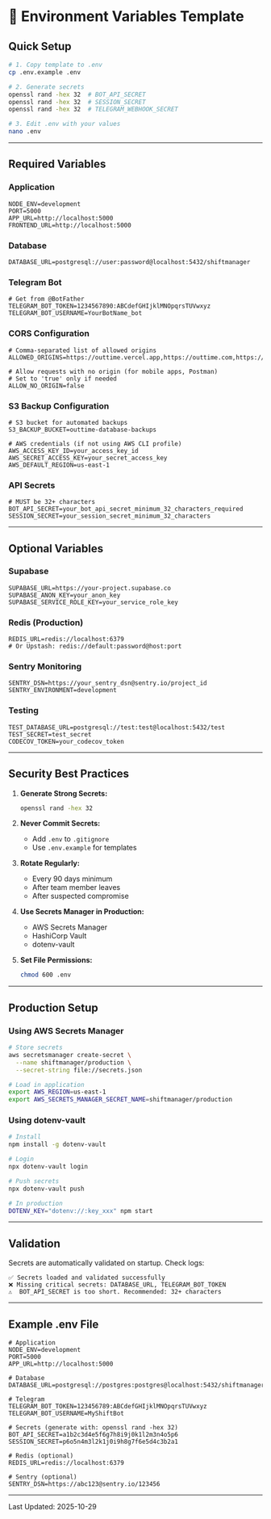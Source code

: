 # 🔐 Environment Variables Template

## Quick Setup

```bash
# 1. Copy template to .env
cp .env.example .env

# 2. Generate secrets
openssl rand -hex 32  # BOT_API_SECRET
openssl rand -hex 32  # SESSION_SECRET
openssl rand -hex 32  # TELEGRAM_WEBHOOK_SECRET

# 3. Edit .env with your values
nano .env
```

---

## Required Variables

### Application
```env
NODE_ENV=development
PORT=5000
APP_URL=http://localhost:5000
FRONTEND_URL=http://localhost:5000
```

### Database
```env
DATABASE_URL=postgresql://user:password@localhost:5432/shiftmanager
```

### Telegram Bot
```env
# Get from @BotFather
TELEGRAM_BOT_TOKEN=1234567890:ABCdefGHIjklMNOpqrsTUVwxyz
TELEGRAM_BOT_USERNAME=YourBotName_bot
```

### CORS Configuration
```env
# Comma-separated list of allowed origins
ALLOWED_ORIGINS=https://outtime.vercel.app,https://outtime.com,https://www.outtime.com

# Allow requests with no origin (for mobile apps, Postman)
# Set to 'true' only if needed
ALLOW_NO_ORIGIN=false
```

### S3 Backup Configuration
```env
# S3 bucket for automated backups
S3_BACKUP_BUCKET=outtime-database-backups

# AWS credentials (if not using AWS CLI profile)
AWS_ACCESS_KEY_ID=your_access_key_id
AWS_SECRET_ACCESS_KEY=your_secret_access_key
AWS_DEFAULT_REGION=us-east-1
```

### API Secrets
```env
# MUST be 32+ characters
BOT_API_SECRET=your_bot_api_secret_minimum_32_characters_required
SESSION_SECRET=your_session_secret_minimum_32_characters
```

---

## Optional Variables

### Supabase
```env
SUPABASE_URL=https://your-project.supabase.co
SUPABASE_ANON_KEY=your_anon_key
SUPABASE_SERVICE_ROLE_KEY=your_service_role_key
```

### Redis (Production)
```env
REDIS_URL=redis://localhost:6379
# Or Upstash: redis://default:password@host:port
```

### Sentry Monitoring
```env
SENTRY_DSN=https://your_sentry_dsn@sentry.io/project_id
SENTRY_ENVIRONMENT=development
```

### Testing
```env
TEST_DATABASE_URL=postgresql://test:test@localhost:5432/test
TEST_SECRET=test_secret
CODECOV_TOKEN=your_codecov_token
```

---

## Security Best Practices

1. **Generate Strong Secrets:**
   ```bash
   openssl rand -hex 32
   ```

2. **Never Commit Secrets:**
   - Add `.env` to `.gitignore`
   - Use `.env.example` for templates

3. **Rotate Regularly:**
   - Every 90 days minimum
   - After team member leaves
   - After suspected compromise

4. **Use Secrets Manager in Production:**
   - AWS Secrets Manager
   - HashiCorp Vault
   - dotenv-vault

5. **Set File Permissions:**
   ```bash
   chmod 600 .env
   ```

---

## Production Setup

### Using AWS Secrets Manager

```bash
# Store secrets
aws secretsmanager create-secret \
  --name shiftmanager/production \
  --secret-string file://secrets.json

# Load in application
export AWS_REGION=us-east-1
export AWS_SECRETS_MANAGER_SECRET_NAME=shiftmanager/production
```

### Using dotenv-vault

```bash
# Install
npm install -g dotenv-vault

# Login
npx dotenv-vault login

# Push secrets
npx dotenv-vault push

# In production
DOTENV_KEY="dotenv://:key_xxx" npm start
```

---

## Validation

Secrets are automatically validated on startup. Check logs:

```
✅ Secrets loaded and validated successfully
❌ Missing critical secrets: DATABASE_URL, TELEGRAM_BOT_TOKEN
⚠️  BOT_API_SECRET is too short. Recommended: 32+ characters
```

---

## Example .env File

```env
# Application
NODE_ENV=development
PORT=5000
APP_URL=http://localhost:5000

# Database
DATABASE_URL=postgresql://postgres:postgres@localhost:5432/shiftmanager

# Telegram
TELEGRAM_BOT_TOKEN=123456789:ABCdefGHIjklMNOpqrsTUVwxyz
TELEGRAM_BOT_USERNAME=MyShiftBot

# Secrets (generate with: openssl rand -hex 32)
BOT_API_SECRET=a1b2c3d4e5f6g7h8i9j0k1l2m3n4o5p6
SESSION_SECRET=p6o5n4m3l2k1j0i9h8g7f6e5d4c3b2a1

# Redis (optional)
REDIS_URL=redis://localhost:6379

# Sentry (optional)
SENTRY_DSN=https://abc123@sentry.io/123456
```

---

Last Updated: 2025-10-29

